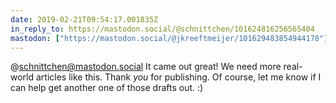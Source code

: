 ```yaml
---
date: 2019-02-21T09:54:17.001835Z
in_reply_to: https://mastodon.social/@schnittchen/101624816256565404
mastodon: ["https://mastodon.social/@jkreeftmeijer/101629483854944178"]
---
```

@schnittchen@mastodon.social It came out great! We need more real-world articles like this. Thank *you* for publishing. Of course, let me know if I can help get another one of those drafts out. :)
